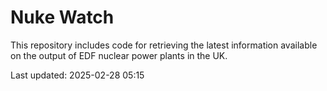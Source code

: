 # Nuke Watch

This repository includes code for retrieving the latest information available on the output of EDF nuclear power plants in the UK.

Last updated: 2025-02-28 05:15